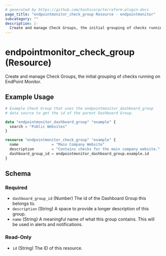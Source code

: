 ```yaml
---
# generated by https://github.com/hashicorp/terraform-plugin-docs
page_title: "endpointmonitor_check_group Resource - endpointmonitor"
subcategory: ""
description: |-
  Create and manage Check Groups, the initial grouping of checks running on EndPoint Monitor.
---
```


# endpointmonitor_check_group (Resource)

Create and manage Check Groups, the initial grouping of checks running on EndPoint Monitor.

## Example Usage

```terraform
# Example Check Group that uses the endpointmonitor_dashboard_group 
# data source to get the id of the parent Dashboard Group.

data "endpointmonitor_dashboard_group" "example" {
  search = "Public Websites"
}

resource "endpointmonitor_check_group" "example" {
  name               = "Main Company Website"
  description        = "Contains checks for the main company website."
  dashboard_group_id = endpointmonitor_dashboard_group.example.id
}
```

<!-- schema generated by tfplugindocs -->
## Schema

### Required

- `dashboard_group_id` (Number) The id of the Dashboard Group this belongs to.
- `description` (String) A space to provide a longer description of this group.
- `name` (String) A meaningful name of what this group contains. This will be used in alerts and notifications.

### Read-Only

- `id` (String) The ID of this resource.


